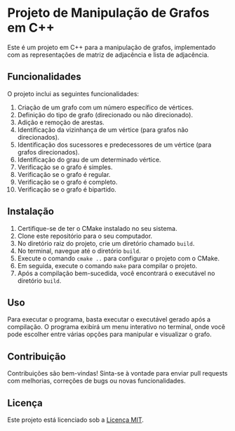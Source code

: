 # Projeto de Manipulação de Grafos em C++

Este é um projeto em C++ para a manipulação de grafos, implementado com as representações de matriz de adjacência e lista de adjacência.

## Funcionalidades

O projeto inclui as seguintes funcionalidades:

1. Criação de um grafo com um número específico de vértices.
2. Definição do tipo de grafo (direcionado ou não direcionado).
3. Adição e remoção de arestas.
4. Identificação da vizinhança de um vértice (para grafos não direcionados).
5. Identificação dos sucessores e predecessores de um vértice (para grafos direcionados).
6. Identificação do grau de um determinado vértice.
7. Verificação se o grafo é simples.
8. Verificação se o grafo é regular.
9. Verificação se o grafo é completo.
10. Verificação se o grafo é bipartido.

## Instalação

1. Certifique-se de ter o CMake instalado no seu sistema.
2. Clone este repositório para o seu computador.
3. No diretório raiz do projeto, crie um diretório chamado `build`.
4. No terminal, navegue até o diretório `build`.
5. Execute o comando `cmake ..` para configurar o projeto com o CMake.
6. Em seguida, execute o comando `make` para compilar o projeto.
7. Após a compilação bem-sucedida, você encontrará o executável no diretório `build`.

## Uso

Para executar o programa, basta executar o executável gerado após a compilação. O programa exibirá um menu interativo no terminal, onde você pode escolher entre várias opções para manipular e visualizar o grafo.

## Contribuição

Contribuições são bem-vindas! Sinta-se à vontade para enviar pull requests com melhorias, correções de bugs ou novas funcionalidades.

## Licença

Este projeto está licenciado sob a [Licença MIT](https://opensource.org/licenses/MIT).
